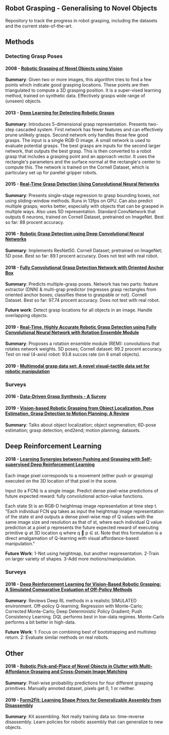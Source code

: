 ## Robot Grasping - Generalising to Novel Objects
Repository to track the progress in robot grasping, including the datasets and the current state-of-the-art.

## Methods

### Detecting Grasp Poses

#### 2008 - [Robotic Grasping of Novel Objects using Vision](http://pr.cs.cornell.edu/grasping/IJRR_saxena_etal_roboticgraspingofnovelobjects.pdf)
**Summary**: Given two or more images, this algorithm tries to find a few points which indicate good grasping locations. These points are then triangulated to compute a 3D grasping position. It is a super-vised learning method, trained on synthetic data. Effectively grasps wide range of (unseen) objects. 


#### 2013 - [Deep Learning for Detecting Robotic Grasps](https://arxiv.org/abs/1301.3592)
**Summary**: Introduces 5-dimensional grasp representation. Presents two-step cascaded system. First network has fewer features and can effectively prune unlikely grasps. Second network only handles those few good grasps. The input is a single RGB-D image. A small network is used to evaluate potential grasps. The best grasps are inputs for the second larger network, that outputs the best grasp. This is then converted to a robot grasp that includes a grasping point and an approach vector. It uses the rectangle's parameters and the surface normal at the rectangle's center to compute this. The network is trained on the Cornell Dataset, which is particulary set up for parellel gripper robots.


#### 2015 - [Real-Time Grasp Detection Using Convolutional Neural Networks](https://arxiv.org/abs/1412.3128)
**Summary**: Presents single-stage regression to grasp bounding boxes, not using sliding-window methods. Runs in 13fps on GPU. Can also predict multiple grasps; works better, especially with objects that can be grasped in multiple ways. Also uses 5D representation. Standard ConvNetwork that outputs 6 neurons, trained on Cornell Dataset, pretrained on ImageNet. Best so far: 88 procent accuracy. 


#### 2016 - [Robotic Grasp Detection using Deep Convolutional Neural Networks](https://arxiv.org/abs/1611.08036)
**Summary**: Implements ResNet50. Cornell Dataset; pretrained on ImageNet; 5D pose. Best so far: 89.1 procent accuracy. Does not test with real robot.


#### 2018 - [Fully Convolutional Grasp Detection Network with Oriented Anchor Box](https://arxiv.org/abs/1803.02209)
**Summary**: Predicts multiple-grasp poses. Network has two parts: feature extractor (DNN) & multi-grap predictor (regresses grasp rectangles from oriented anchor boxes; classifies these to graspable or not). Cornell Dataset. Best so far: 97.74 procent accuracy.  Does not test with real robot.

**Future work**: Detect grasp locations for all objects in an image. Handle overlapping objects. 


#### 2019 - [Real-Time, Highly Accurate Robotic Grasp Detection using Fully Convolutional Neural Network with Rotation Ensemble Module](https://arxiv.org/abs/1812.07762)
**Summary**: Proposes a rotation ensemble module (REM): convolutions that rotates network weights. 5D poses; Cornell dataset: 99.2 procent accuracy. Test on real (4-axis) robot: 93.8 succes rate (on 8 small objects).


#### 2019 - [Multimodal grasp data set: A novel visual–tactile data set for robotic manipulation](https://journals.sagepub.com/doi/10.1177/1729881418821571)


### Surveys 

#### 2016 - [Data-Driven Grasp Synthesis - A Survey](https://arxiv.org/pdf/1309.2660.pdf)


#### 2019 - [Vision-based Robotic Grasping from Object Localization, Pose Estimation, Grasp Detection to Motion Planning: A Review](https://arxiv.org/abs/1905.06658)
**Summary**: Talks about object localization; object segmenation; 6D-pose estimation; grasp detection; end2end; motion planning; datasets. 


## Deep Reinforcement Learning

#### 2018 - [Learning Synergies between Pushing and Grasping with Self-supervised Deep Reinforcement Learning](https://arxiv.org/abs/1803.09956)

Each image pixel corresponds to a movement (either push or grasping) executed on the 3D location of that pixel in the scene.

Input (to a FCN) is a single image. Predict dense pixel-wise predictions of future expected reward: fully convolutional action-value functions. 

Each state St is an RGB-D heightmap image representation at time step t.
"Each individual FCN φψ takes as input the heightmap image representation of the state st and outputs a dense pixel-wise map of Q values with the same image size and resolution as that of st, where each individual Q value prediction at a pixel p represents the future expected reward of executing primitive ψ at 3D location q where q 􏰏 p ∈ st. Note that this formulation is a direct amalgamation of Q-learning with visual affordance-based manipulation."

**Future Work**: 1-Not using heightmap, but another respresentation. 2-Train on larger variety of shapes. 3-Add more motions/manipulation.
### Surveys

#### 2018 - [Deep Reinforcement Learning for Vision-Based Robotic Grasping: A Simulated Comparative Evaluation of Off-Policy Methods](https://arxiv.org/abs/1802.10264)

**Summary**: Reviews Deep RL methods in a realistic SIMULATED environment. Off-policy Q-learning; Regression with Monte-Carlo; Corrected Monte-Carlo; Deep Deterministic Policy Gradient; Push Consistency Learning. DQL performs best in low-data regimes. Monte-Carlo performs a bit better in high-data. 

**Future Work**: 1: Focus on combining best of bootstrapping and multistep return. 2: Evaluate similar methods on real robots.


## Other

#### 2018 - [Robotic Pick-and-Place of Novel Objects in Clutter with Multi-Affordance Grasping and Cross-Domain Image Matching](https://arxiv.org/abs/1710.01330) 
**Summary**: Pixel-wise probability predictions for four different grasping primitives. Manually annoted dataset, pixels get 0, 1 or neither. 
 
#### 2019 - [Form2Fit: Learning Shape Priors for Generalizable Assembly from Disassembly](https://arxiv.org/abs/1910.13675) 
**Summary**: Kit assembling. Not really training data so: time-reverse disassembly. Learn policies for robotic assembly that can generalize to new objects. 
